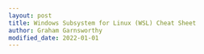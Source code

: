 ```yaml
---
layout: post
title: Windows Subsystem for Linux (WSL) Cheat Sheet
author: Graham Garnsworthy
modified_date: 2022-01-01
---
```


